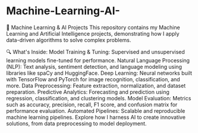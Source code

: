 # Machine-Learning-AI-
🤖 Machine Learning & AI Projects
This repository contains my Machine Learning and Artificial Intelligence projects, demonstrating how I apply data-driven algorithms to solve complex problems.

🔍 What's Inside:
Model Training & Tuning: Supervised and unsupervised learning models fine-tuned for performance.
Natural Language Processing (NLP): Text analysis, sentiment detection, and language modeling using libraries like spaCy and HuggingFace.
Deep Learning: Neural networks built with TensorFlow and PyTorch for image recognition, classification, and more.
Data Preprocessing: Feature extraction, normalization, and dataset preparation.
Predictive Analytics: Forecasting and prediction using regression, classification, and clustering models.
Model Evaluation: Metrics such as accuracy, precision, recall, F1 score, and confusion matrix for performance evaluation.
Automated Pipelines: Scalable and reproducible machine learning pipelines.
Explore how I harness AI to create innovative solutions, from data preprocessing to model deployment.
